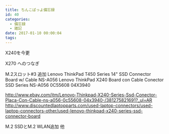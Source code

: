 ```yaml
---
title: ちんこぱっよ備忘録
id: 40
categories:
  - 備忘録
  - 雑記
date: 2017-01-10 00:00:04
tags:
---
```


X240を今更

X270 へのつなぎ
<!-- more -->
M.2スロット#3 追加
Lenovo ThinkPad T450 Series 14" SSD Connector Board w/ Cable NS-A056
Lenovo ThinkPad X240 Board con Cable Conector SSD Series NS-A056 0C55608 04X3940

http://www.ebay.com/itm/Lenovo-Thinkpad-X240-Series-Ssd-Conector-Placa-Con-Cable-ns-a056-0c55608-04x3940-/381275821691?_ul=AR
http://www.discountedlaptopparts.com/used-laptop-connectors/used-laptop-connectors-other/used-lenovo-thinkpad-x240-series-ssd-connector-board

M.2 SSDとM.2 WLAN追加
他
